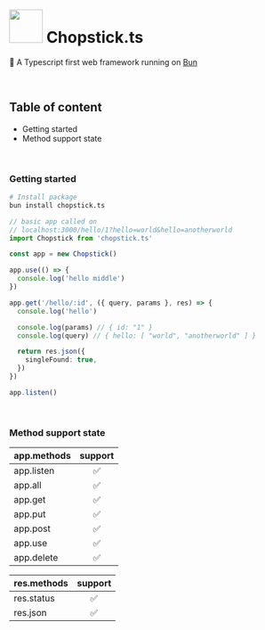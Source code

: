 # <img src="https://github.com/sp90/chopstick.ts/blob/e71c2d3830cef14b0b1617328f07826bded1d892/misc/chopstick.svg" width="60px"></img> Chopstick.ts

🥢 A Typescript first web framework running on [Bun](https://bun.sh)

<br />

## Table of content

- Getting started
- Method support state

<br />

### Getting started

```sh
# Install package
bun install chopstick.ts
```

```ts
// basic app called on
// localhost:3000/hello/1?hello=world&hello=anotherworld
import Chopstick from 'chopstick.ts'

const app = new Chopstick()

app.use(() => {
  console.log('hello middle')
})

app.get('/hello/:id', ({ query, params }, res) => {
  console.log('hello')

  console.log(params) // { id: "1" }
  console.log(query) // { hello: [ "world", "anotherworld" ] }

  return res.json({
    singleFound: true,
  })
})

app.listen()
```

<br />

### Method support state

| app.methods | support |
| ----------- | :-----: |
| app.listen  |   ✅    |
| app.all     |   ✅    |
| app.get     |   ✅    |
| app.put     |   ✅    |
| app.post    |   ✅    |
| app.use     |   ✅    |
| app.delete  |   ✅    |

| res.methods | support |
| ----------- | :-----: |
| res.status  |   ✅    |
| res.json    |   ✅    |
